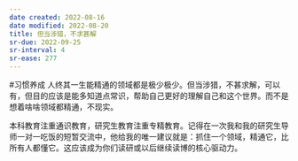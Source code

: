 ```yaml
---
date created: 2022-08-16
date modified: 2022-08-20
title: 但当涉猎，不求甚解
sr-due: 2022-09-25
sr-interval: 4
sr-ease: 277
---
```


#习惯养成 人终其一生能精通的领域都是极少极少。但当涉猎，不甚求解，可以有，但目的应该是能多知道点常识，帮助自己更好的理解自己和这个世界。而不是想着啥啥领域都精通，不现实。

本科教育注重通识教育，研究生教育注重专精教育。记得在一次我和我的研究生导师一对一吃饭的短暂交流中，他给我的唯一建议就是：抓住一个领域，精通它，比所有人都懂它。这应该成为你们读研或以后继续读博的核心驱动力。
